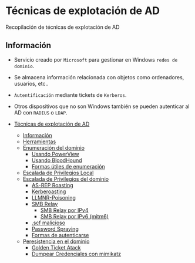 # Técnicas de explotación de AD
Recopilación de técnicas de explotación de AD

## Información
- Servicio creado por `Microsoft` para gestionar en Windows `redes de dominio`.
- Se almacena información relacionada con objetos como ordenadores, usuarios, etc..
- `Autentificación` mediante tickets de `Kerberos`. 
- Otros dispositivos que no son Windows también se pueden autenticar al AD con `RADIUS` o `LDAP`.

- [Técnicas de explotación de AD](#Técnicas-de-Explotación-de-AD)
  - [Información](#Información)
  - [Herramientas](#Herramientas)
  - [Enumeración del dominio](/Apuntes-AD/Enumeracion-dominio)
    - [Usando PowerView](#Usando-PowerView)
    - [Usando BloodHound](#Usando-BloodHound)
    - [Formas útiles de enumeración](/Apuntes-AD/Enumeración)
  - [Escalada de Privilegios Local](/Apuntes-AD/Local-privesc)
  - [Escalada de Privilegios del dominio](/Apuntes-AD/Domain-privesc/#Escalada-de-Privilegios-del-dominio)
    - [AS-REP Roasting](/Apuntes-AD/Domain-privesc/AS-REP-Roasting)
    - [Kerberoasting](/Apuntes-AD/Domain-privesc/Kerberoasting)
    - [LLMNR-Poisoning](/Apuntes-AD/Domain-privesc/LLMNR-Poisoning)
    - [SMB Relay](/Apuntes-AD/Domain-privesc/SMB-Relay)
       - [SMB Relay por IPv4](/Apuntes-AD/Domain-privesc/SMB-Relay/#Efectuar-un-SMB-Relay-por-IPv4)
       - [SMB Relay por IPv6 (mitm6)](/Apuntes-AD/Domain-privesc/SMB-Relay/#Ejecutar-comandos-mediante-un-SMB-Relay-por-IPv6)
    - [.scf malicioso](/Apuntes-AD/Domain-privesc/scf-malicioso)
    - [Password Spraying](/Apuntes-AD/Domain-privesc/Password-spraying)
    - [Formas de autenticarse](/Apuntes-AD/Autenticaciones)
  - [Peresistencia en el dominio](/Apuntes-AD/Domain-persistence)
    - [Golden Ticket Atack](/Apuntes-AD/Domain-persistence/Golden-ticket-atack)
    - [Dumpear Credenciales con mimikatz](/Apuntes-AD/Domain-persistence/Dumpear-mimikatz)
